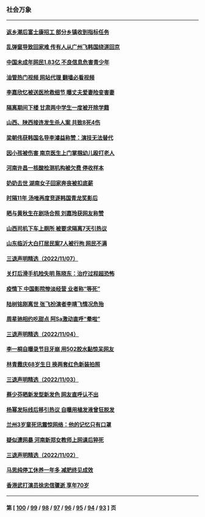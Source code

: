 ### 社会万象
---
#### [返乡潮后富士康招工 部分乡镇收到指标任务](../../pages/ncid282/n13863270.md?11110045) 
#### [乱弹窗导致回家难 传有人从广州飞韩国绕道回京](../../pages/ncid282/n13863269.md?11110045) 
#### [中国未成年网民1.83亿 不良信息危害青少年](../../pages/ncid282/n13863329.md?11110045) 
#### [油管热门视频 网站代理 翻墙必看视频](http://150.230.27.170:81/youtube.html?11110045)
#### [李嘉欣忆被送医抢救细节 曝丈夫爱妻险变害妻](../../pages/ncid282/n13862973.md?11110045) 
#### [隔离期间下楼 甘肃两中学生一度被开除学籍](../../pages/ncid282/n13863161.md?11110045) 
#### [山西、陕西接连发生杀人案 共致8死4伤](../../pages/ncid282/n13863034.md?11110045) 
#### [梁朝伟获韩国名导李濬益称赞：演技无法替代](../../pages/ncid282/n13862853.md?11110045) 
#### [因小孩被伤害 南京医生上门掌掴幼儿殴打老人](../../pages/ncid282/n13862582.md?11110045) 
#### [河南许昌一核酸检测机构被欠费 停收样本](../../pages/ncid282/n13862337.md?11110045) 
#### [奶奶去世 湖南女子回家奔丧被扣底薪](../../pages/ncid282/n13862256.md?11110045) 
#### [时隔11年 汤唯再度竞逐韩国青龙奖影后](../../pages/ncid282/n13862126.md?11110045) 
#### [晒与黄秋生在剧场合照 刘嘉玲获网友称赞](../../pages/ncid282/n13862092.md?11110045) 
#### [山西司机下车上厕所 被要求隔离7天引热议](../../pages/ncid282/n13861782.md?11110045) 
#### [山东临沂大白打居民案7人被行拘 网民不满](../../pages/ncid282/n13861521.md?11110045) 
#### [三退声明精选（2022/11/07）](../../pages/ncid282/n13861539.md?11110045) 
#### [关灯后滑手机险失明 陈晓东：治疗过程超恐怖](../../pages/ncid282/n13861332.md?11110045) 
#### [疫情下 中国影院惨淡经营 业者称“等死”](../../pages/ncid282/n13861048.md?11110045) 
#### [陆树铭刚离世 张飞扮演者李靖飞情况危殆](../../pages/ncid282/n13860682.md?11110045) 
#### [周星驰相约吃甜点 阿Sa激动直呼“晕啦”](../../pages/ncid282/n13860622.md?11110045) 
#### [三退声明精选（2022/11/04）](../../pages/ncid282/n13860006.md?11110045) 
#### [李一桐自曝录节目牙崩 用502胶水黏惊呆网友](../../pages/ncid282/n13859793.md?11110045) 
#### [林青霞庆68岁生日 换两套红色新装拍照](../../pages/ncid282/n13859726.md?11110045) 
#### [三退声明精选（2022/11/03）](../../pages/ncid282/n13859239.md?11110045) 
#### [蔡少芬晒新发型新发色 网友直呼认不出](../../pages/ncid282/n13859086.md?11110045) 
#### [杨幂发际线后移引热议 自曝用植发液曾狂脱发](../../pages/ncid282/n13859024.md?11110045) 
#### [兰州3岁童死讯震惊网络：他的记忆只有口罩](../../pages/ncid282/n13858905.md?11110045) 
#### [疑似遭网暴 河南新郑女教师上网课后猝死](../../pages/ncid282/n13858283.md?11110045) 
#### [三退声明精选（2022/11/02）](../../pages/ncid282/n13858389.md?11110045) 
#### [马思纯停工休养一年多 减肥终见成效](../../pages/ncid282/n13858229.md?11110045) 
#### [香港武打演员徐忠信骤逝 享年70岁](../../pages/ncid282/n13858141.md?11110045) 

---
#### 第 [ [100](./100.md?11110045) / [99](./99.md?11110045) / [98](./98.md?11110045) / [97](./97.md?11110045) / [96](./96.md?11110045) / [95](./95.md?11110045) / [94](./94.md?11110045) / [93](./93.md?11110045) ] 页
